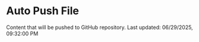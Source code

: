 # Auto Push File

Content that will be pushed to GitHub repository.
Last updated: 06/29/2025, 09:32:00 PM